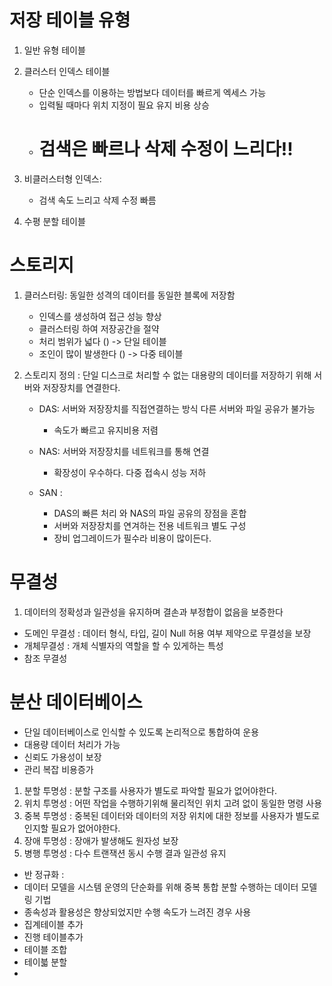 # 저장 테이블 유형
1. 일반 유형 테이블 
2. 클러스터 인덱스 테이블
   - 단순 인덱스를 이용하는 방법보다 데이터를 빠르게 엑세스 가능
   - 입력될 때마다 위치 지정이 필요 유지 비용 상승
   -  # 검색은 빠르나 삭제 수정이 느리다!!
3. 비클러스터형 인덱스:
   - 검색 속도 느리고 삭제 수정 빠름

4. 수평 분할 테이블 


# 스토리지 
1. 클러스터링: 동일한 성격의 데이터를 동일한 블록에 저장함 
   - 인덱스를 생성하여 접근 성능 향상
   - 클러스터링 하여 저장공간을 절약
   - 처리 범위가 넓다 () -> 단일 테이블 
   - 조인이 많이 발생한다 () -> 다중 테이블 

2. 스토리지 정의 : 단일 디스크로 처리할 수 없는 대용량의 데이터를 저장하기 위해 서버와 저장장치를 연결한다.
   - DAS: 서버와 저장장치를 직접연결하는 방식 다른 서버와 파일 공유가 불가능
     - 속도가 빠르고 유지비용 저렴
   - NAS: 서버와 저장장치를 네트워크를 통해 연결
     - 확장성이 우수하다. 다중 접속시 성능 저하 

   - SAN :
     - DAS의 빠른 처리 와 NAS의 파일 공유의 장점을 혼합
     - 서버와 저장장치를 연겨하는 전용 네트워크 별도 구성
     - 장비 업그레이드가 필수라 비용이 많이든다.


# 무결성 
1. 데이터의 정확성과 일관성을 유지하며 결손과 부정합이 없음을 보증한다
 - 도메인 무결성 : 데이터 형식, 타입, 길이 Null 허용 여부 제약으로 무결성을 보장 
 - 개체무결성 : 개체 식별자의 역할을 할 수 있게하는 특성
 - 참조 무결성 







# 분산 데이터베이스
- 단일 데이터베이스로 인식할 수 있도록 논리적으로 통합하여 운용
- 대용량 데이터 처리가 가능
- 신뢰도 가용성이 보장
- 관리 복잡 비용증가

1. 분할 투명성 : 분할 구조를 사용자가 별도로 파악할 필요가 없어야한다.
2. 위치 투명성 : 어떤 작업을 수행하기위해 물리적인 위치 고려 없이 동일한 명령 사용
3. 중복 투명성 : 중복된 데이터와 데이터의 저장 위치에 대한 정보를 사용자가 별도로 인지할 필요가 없어야한다.
4. 장애 투명성 : 장애가 발생해도 원자성 보장 
5. 병행 투명성 : 다수 트랜잭션 동시 수행 결과 일관성 유지

- 반 정규화 : 
- 데이터 모델을 시스템 운영의 단순화를 위해 중복 통합 분할 수행하는 데이터 모델링 기법 
- 종속성과 활용성은 향상되었지만 수행 속도가 느려진 경우 사용
- 집계테이블 추가
- 진행 테이블추가 
- 테이블 조합
- 테이븗 분할
- 
